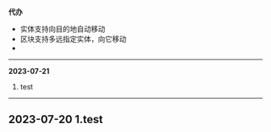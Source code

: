 **代办**
* 实体支持向目的地自动移动
* 区块支持多远指定实体，向它移动
* 

------
**2023-07-21**
1. test
------
**2023-07-20**
1.test
------
